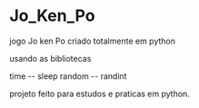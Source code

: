 # Jo_Ken_Po

jogo Jo ken Po criado totalmente em python 

usando as bibliotecas 

time -- sleep 
random -- randint 

projeto feito para estudos e praticas em python.

